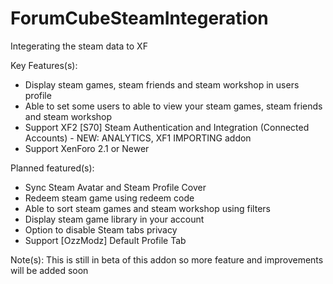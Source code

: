 # ForumCubeSteamIntegeration
 Integerating the steam data to XF

Key Features(s):
- Display steam games, steam friends and steam workshop in users profile
- Able to set some users to able to view your steam games, steam friends and steam workshop
- Support XF2 [S70] Steam Authentication and Integration (Connected Accounts) - NEW: ANALYTICS, XF1 IMPORTING  addon
- Support XenForo 2.1 or Newer

Planned featured(s):
- Sync Steam Avatar and Steam Profile Cover 
- Redeem steam game using redeem code
- Able to sort steam games and steam workshop using filters
- Display steam game library in your account
- Option to disable Steam tabs privacy
- Support [OzzModz] Default Profile Tab

Note(s): This is still in beta of this addon so more feature and improvements will be added soon
